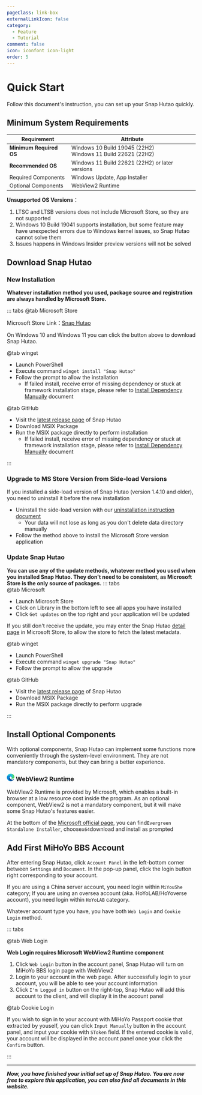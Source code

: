 ```yaml
---
pageClass: link-box
externalLinkIcon: false
category:
  - Feature
  - Tutorial
comment: false
icon: iconfont icon-light
order: 5
---
```


# Quick Start

Follow this document's instruction, you can set up your Snap Hutao quickly.

## <HopeIcon icon="iconfont icon-windows" size="1.7rem" color="rgb(0, 168, 232)" /> Minimum System Requirements

| Requirement             | Attribute                                                        |
| ----------------------- | ---------------------------------------------------------------- |
| **Minimum Required OS** | Windows 10 Build 19045 (22H2)<br/> Windows 11 Build 22621 (22H2) |
| **Recommended OS**      | Windows 11 Build 22621 (22H2) or later versions                  |
| Required Components     | Windows Update, App Installer                                    |
| Optional Components     | WebView2 Runtime                                                 |

**Unsupported OS Versions**：

1. LTSC and LTSB versions does not include Microsoft Store, so they are not supported
2. Windows 10 Build 19041 supports installation, but some feature may have unexpected errors due to Windows kernel issues,
   so Snap Hutao cannot solve them
3. Issues happens in Windows Insider preview versions will not be solved

## <HopeIcon icon="iconfont icon-cache" size="1.8rem" color="rgb(128, 161, 255)" /> Download Snap Hutao

### New Installation

**Whatever installation method you used, package source and registration are always handled by Microsoft Store.**

::: tabs
@tab Microsoft Store
<ms-store-badge
productid="9PH4NXJ2JN52"
theme="auto">
</ms-store-badge>

Microsoft Store Link：[Snap Hutao](https://apps.microsoft.com/store/detail/snap-hutao/9PH4NXJ2JN52)

On Windows 10 and Windows 11 you can click the button above to download Snap Hutao.

@tab winget

- Launch PowerShell
- Execute command `winget install "Snap Hutao"`
- Follow the prompt to allow the installation
  - If failed install, receive error of missing dependency or stuck at framework installation stage, please refer to
    [Install Dependency Manually](advanced/dependency.md) document

@tab GitHub

- Visit the [latest release page](https://github.com/DGP-Studio/Snap.Hutao/releases/latest/) of Snap Hutao
- Download MSIX Package
- Run the MSIX package directly to perform installation
  - If failed install, receive error of missing dependency or stuck at framework installation stage, please refer to
    [Install Dependency Manually](advanced/dependency.md) document

:::

### <HopeIcon icon="iconfont icon-refresh" size="1.5rem" color="rgb(127, 186, 0)" /> Upgrade to MS Store Version from Side-load Versions

If you installed a side-load version of Snap Hutao (version 1.4.10 and older), you need to uninstall it before the new installation

- Uninstall the side-load version with our [uninstallation instruction document](advanced/uninstall.html)
  - Your data will not lose as long as you don't delete data directory manually
- Follow the method above to install the Microsoft Store version application

### <HopeIcon icon="iconfont icon-update" size="1.5rem" color="rgb(255, 185, 0)" /> Update Snap Hutao

**You can use any of the update methods, whatever method you used when you installed Snap Hutao. They don't need to be consistent, as Microsoft Store is the only source of packages.**
::: tabs  
@tab Microsoft

- Launch Microsoft Store
- Click on Library in the bottom left to see all apps you have installed
- Click `Get updates` on the top right and your application will be updated

If you still don't receive the update, you may enter the Snap Hutao [detail page](<(https://apps.microsoft.com/store/detail/snap-hutao/9PH4NXJ2JN52)>) in Microsoft Store, to allow the store to fetch the latest metadata.

@tab winget

- Launch PowerShell
- Execute command `winget upgrade "Snap Hutao"`
- Follow the prompt to allow the upgrade

@tab GitHub

- Visit the [latest release page](https://github.com/DGP-Studio/Snap.Hutao/releases/latest/) of Snap Hutao
- Download MSIX Package
- Run the MSIX package directly to perform upgrade

:::

## <HopeIcon icon="iconfont icon-expansion" size="1.7rem" color="rgb(7, 163, 161)" /> Install Optional Components

With optional components, Snap Hutao can implement some functions more conveniently through the system-level environment.
They are not mandatory components, but they can bring a better experience.

### <img src="/images/202312/MSEdge.webp" width="20" height="20"> WebView2 Runtime

WebView2 Runtime is provided by Microsoft, which enables a built-in browser at a low resource cost inside the program.
As an optional component, WebView2 is not a mandatory component, but it will make some Snap Hutao's features easier.

At the bottom of the [Microsoft official page](https://developer.microsoft.com/zh-cn/microsoft-edge/webview2/),
you can find`Evergreen Standalone Installer`, choose`x64`download and install as prompted

## <HopeIcon icon="iconfont icon-adduser" size="1.7rem" color="rgb(7, 163, 161)" /> Add First MiHoYo BBS Account

After entering Snap Hutao, click `Account Panel` in the left-bottom corner between `Settings` and `Document`. In the
pop-up panel, click the login button right corresponding to your account.

If you are using a China server account, you need login within `MiYouShe` category; If you are using an oversea account
(aka. HoYoLAB/HoYoverse account), you need login within `HoYoLAB` category.

Whatever account type you have, you have both `Web Login` and `Cookie Login` method.

::: tabs

@tab Web Login

**Web Login requires Microsoft WebView2 Runtime component**

1. Click `Web Login` button in the account panel, Snap Hutao will turn on MiHoYo BBS login page with WebView2
2. Login to your account in the web page. After successfully login to your account, you will be able to see your account information
3. Click `I'm Logged in` button on the right-top, Snap Hutao will add this account to the client, and will display it in the account panel

@tab Cookie Login

If you wish to sign in to your account with MiHoYo Passport cookie that extracted by youself, you can click `Input Manually`
button in the account panel, and input your cookie with `SToken` field. If the entered cookie is valid, your account will
be displayed in the account panel once your click the `Confirm` button.

:::

---

_**Now, you have finished your initial set up of Snap Hutao. You are now free to explore this application, you can also
find all documents in this website.**_
